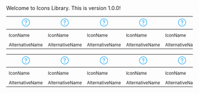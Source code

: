 <!-- ⚠️ This README has been generated from the file(s) "blueprint.md" ⚠️-->Welcome to Icons Library. This is version 1.0.0!


| ![icn_help](icn_export/icn_help.png) | ![icn_help](icn_export/icn_help.png) | ![icn_help](icn_export/icn_help.png) | ![icn_help](icn_export/icn_help.png) | ![icn_help](icn_export/icn_help.png) | ![icn_help](icn_export/icn_help.png) | ![icn_help](icn_export/icn_help.png) |
|--------------------------------------|--------------------------------------|--------------------------------------|--------------------------------------|--------------------------------------|--------------------------------------|--------------------------------------|
| <sub>IconName</sub>                  | <sub>IconName</sub>                  | <sub>IconName</sub>                  | <sub>IconName</sub>                  | <sub>IconName</sub>                  | <sub>IconName</sub>                  | <sub>IconName</sub>                  |
| <sub>AlternativeName</sub>           | <sub>AlternativeName</sub>           | <sub>AlternativeName</sub>           | <sub>AlternativeName</sub>           | <sub>AlternativeName</sub>           | <sub>AlternativeName</sub>           | <sub>AlternativeName</sub>           |


| ![icn_help](icn_export/icn_help.png) | ![icn_help](icn_export/icn_help.png) | ![icn_help](icn_export/icn_help.png) | ![icn_help](icn_export/icn_help.png) | ![icn_help](icn_export/icn_help.png) | ![icn_help](icn_export/icn_help.png) | ![icn_help](icn_export/icn_help.png) |
|--------------------------------------|--------------------------------------|--------------------------------------|--------------------------------------|--------------------------------------|--------------------------------------|--------------------------------------|
| <sub>IconName</sub>                  | <sub>IconName</sub>                  | <sub>IconName</sub>                  | <sub>IconName</sub>                  | <sub>IconName</sub>                  | <sub>IconName</sub>                  | <sub>IconName</sub>                  |
| <sub>AlternativeName</sub>           | <sub>AlternativeName</sub>           | <sub>AlternativeName</sub>           | <sub>AlternativeName</sub>           | <sub>AlternativeName</sub>           | <sub>AlternativeName</sub>           | <sub>AlternativeName</sub>           |

